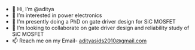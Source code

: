 - 👋 Hi, I’m @aditya
- 👀 I’m interested in power electronics
- 🌱 I’m presently doing a PhD on gate driver design for SiC MOSFET
- 💞️ I’m looking to collaborate on gate driver design and reliability study of SiC MOSFET
- 📫 Reach me on my Email- adityasids2010@gmail.com

<!---
adityasids2010/adityasids2010 is a ✨ special ✨ repository because its `README.md` (this file) appears on your GitHub profile.
You can click the Preview link to take a look at your changes.
--->
